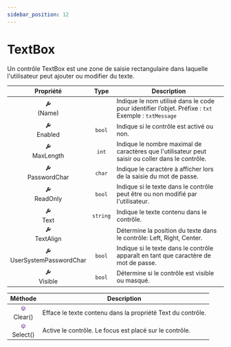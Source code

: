 ```yaml
---
sidebar_position: 12
---
```


# TextBox

Un contrôle TextBox est une zone de saisie rectangulaire dans laquelle l'utilisateur peut ajouter ou modifier du texte.

| Propriété | Type | Description |
| :-------: | :--: | ----------- |
| ![propriété](../_00-shared/_propriete.png) <br/> (Name) | | Indique le nom utilisé dans le code pour identifier l’objet. Préfixe : `txt`  Exemple : `txtMessage` |
| ![propriété](../_00-shared/_propriete.png) <br/> Enabled | `bool` | Indique si le contrôle est activé ou non. |
| ![propriété](../_00-shared/_propriete.png) <br/> MaxLength | `int` | Indique le nombre maximal de caractères que l'utilisateur peut saisir ou coller dans le contrôle. |
| ![propriété](../_00-shared/_propriete.png) <br/> PasswordChar | `char` | Indique le caractère à afficher lors de la saisie du mot de passe. |
| ![propriété](../_00-shared/_propriete.png) <br/> ReadOnly | `bool` | Indique si le texte dans le contrôle peut être ou non modifié par l'utilisateur. |
| ![propriété](../_00-shared/_propriete.png) <br/> Text | `string` | Indique le texte contenu dans le contrôle. |
| ![propriété](../_00-shared/_propriete.png) <br/> TextAlign | | Détermine la position du texte dans le contrôle: Left, Right, Center. |
| ![propriété](../_00-shared/_propriete.png) <br/> UserSystemPasswordChar | `bool` | Indique si le texte dans le contrôle apparaît en tant que caractère de mot de passe. |
| ![propriété](../_00-shared/_propriete.png) <br/> Visible | `bool` | Détermine si le contrôle est visible ou masqué. |

| Méthode | Description |
| :-----: | ----------- |
| ![méthode](../_00-shared/_methode.png) <br/> Clear() | Efface le texte contenu dans la propriété Text du contrôle. |
| ![méthode](../_00-shared/_methode.png) <br/> Select() | Active le contrôle. Le focus est placé sur le contrôle. |
